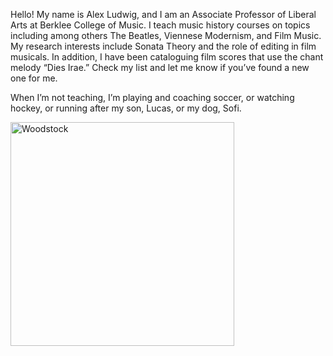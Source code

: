 
Hello! My name is Alex Ludwig, and I am an Associate Professor of Liberal Arts at Berklee College of Music. I teach music history courses on topics including among others The Beatles, Viennese Modernism, and Film Music. My research interests include Sonata Theory and the role of editing in film musicals. In addition, I have been cataloguing film scores that use the chant melody “Dies Irae.” Check my list and let me know if you’ve found a new one for me.

When I’m not teaching, I’m playing and coaching soccer, or watching hockey, or running after my son, Lucas, or my  dog, Sofi.

<img width="358" alt="Woodstock" src="https://https://user-images.githubusercontent.com/122038427/211906784-00fb631e-495d-4a80-b5fe-ce95c8be0bff.jpg">
